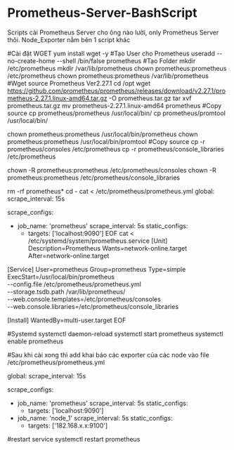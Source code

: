 # Prometheus-Server-BashScript

Scripts cài Prometheus Server cho ông nào lười, only Prometheus Server thôi. Node_Exporter nằm bên 1 script khác

#Cài đặt WGET
yum install wget -y
#Tạo User cho Prometheus
useradd --no-create-home --shell /bin/false prometheus
#Tạo Folder
mkdir /etc/prometheus
mkdir /var/lib/prometheus
chown prometheus:prometheus /etc/prometheus
chown prometheus:prometheus /var/lib/prometheus
#Wget source Prometheus Ver2.27.1
cd /opt
wget https://github.com/prometheus/prometheus/releases/download/v2.27.1/prometheus-2.27.1.linux-amd64.tar.gz -O prometheus.tar.gz
tar xvf prometheus.tar.gz 
mv prometheus-2.27.1.linux-amd64 prometheus
#Copy source
cp prometheus/prometheus /usr/local/bin/
cp prometheus/promtool /usr/local/bin/

chown prometheus:prometheus /usr/local/bin/prometheus
chown prometheus:prometheus /usr/local/bin/promtool
#Copy source
cp -r prometheus/consoles /etc/prometheus
cp -r prometheus/console_libraries /etc/prometheus

chown -R prometheus:prometheus /etc/prometheus/consoles
chown -R prometheus:prometheus /etc/prometheus/console_libraries

rm -rf prometheus*
cd -
cat <<EOF > /etc/prometheus/prometheus.yml
global:
  scrape_interval: 15s

scrape_configs:
  - job_name: 'prometheus'
    scrape_interval: 5s
    static_configs:
      - targets: ['localhost:9090']
EOF
cat <<EOF > /etc/systemd/system/prometheus.service
[Unit]
Description=Prometheus
Wants=network-online.target
After=network-online.target

[Service]
User=prometheus
Group=prometheus
Type=simple
ExecStart=/usr/local/bin/prometheus \
    --config.file /etc/prometheus/prometheus.yml \
    --storage.tsdb.path /var/lib/prometheus/ \
    --web.console.templates=/etc/prometheus/consoles \
    --web.console.libraries=/etc/prometheus/console_libraries

[Install]
WantedBy=multi-user.target
EOF

#Systemd
systemctl daemon-reload
systemctl start prometheus
systemctl enable prometheus

#Sau khi cài xong thì add khai báo các exporter của các node vào file /etc/prometheus/prometheus.yml
  
global:
  scrape_interval: 15s

scrape_configs:
  - job_name: 'prometheus'
    scrape_interval: 5s
    static_configs:
      - targets: ['localhost:9090']
  - job_name: 'node_1'
    scrape_interval: 5s
    static_configs:
      - targets: ['182.168.x.x:9100']
  
#restart service
systemctl restart prometheus

  
